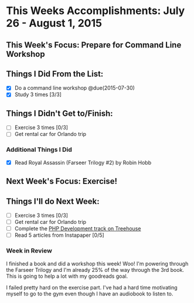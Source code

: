 # This Weeks Accomplishments: July 26 - August 1, 2015

## This Week's Focus: Prepare for Command Line Workshop

## Things I Did From the List:
- [x] Do a command line workshop @due(2015-07-30)
- [x] Study 3 times [3/3]

## Things I Didn't Get to/Finish:
- [ ] Exercise 3 times [0/3]
- [ ] Get rental car for Orlando trip

### Additional Things I Did
- [x] Read Royal Assassin (Farseer Trilogy #2) by Robin Hobb

## Next Week's Focus: Exercise!

## Things I'll do Next Week:
- [ ] Exercise 3 times [0/3]
- [ ] Get rental car for Orlando trip
- [ ] Complete the [PHP Development track on Treehouse](http://teamtreehouse.com/tracks/php-development)
- [ ] Read 5 articles from Instapaper [0/5]

### Week in Review
I finished a book and did a workshop this week! Woo! I'm powering through the Farseer Trilogy and I'm already 25% of the way through the 3rd book. This is going to help a lot with my goodreads goal.

I failed pretty hard on the exercise part. I've had a hard time motivating myself to go to the gym even though I have an audiobook to listen to.